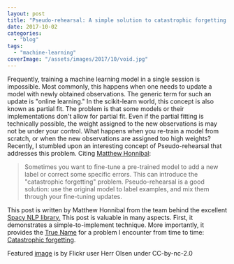 ```yaml
---
layout: post
title: "Pseudo-rehearsal: A simple solution to catastrophic forgetting for NLP"
date: 2017-10-02
categories: 
  - "blog"
tags: 
  - "machine-learning"
coverImage: "/assets/images/2017/10/void.jpg"
---
```


Frequently, training a machine learning model in a single session is impossible. Most commonly, this happens when one needs to update a model with newly obtained observations. The generic term for such an update is "online learning." In the scikit-learn world, this concept is also known as partial fit.  The problem is that some models or their implementations don't allow for partial fit. Even if the partial fitting is technically possible, the weight assigned to the new observations is may not be under your control. What happens when you re-train a model from scratch, or when the new observations are assigned too high weights? Recently, I stumbled upon an interesting concept of Pseudo-rehearsal that addresses this problem. Citing [Matthew Honnibal](https://explosion.ai/blog/pseudo-rehearsal-catastrophic-forgettinghttps://explosion.ai/blog/pseudo-rehearsal-catastrophic-forgetting):

> Sometimes you want to fine-tune a pre-trained model to add a new label or correct some specific errors. This can introduce the "catastrophic forgetting" problem. Pseudo-rehearsal is a good solution: use the original model to label examples, and mix them through your fine-tuning updates.

This post is written by Matthew Honnibal from the team behind the excellent [Spacy NLP library.](https://spacy.io/) This post is valuable in many aspects. First, it demonstrates a simple-to-implement technique. More importantly, it provides the [True Name](https://en.wikipedia.org/wiki/True_name) for a problem I encounter from time to time: [Catastrophic forgetting](https://scholar.google.co.il/scholar?hl=en&q=catastrophic+forgetting&btnG=&as_sdt=1%2C5&as_sdtp=).

 

Featured [image](https://www.flickr.com/photos/herrolsen/5388521148/in/photolist-9dazB3-saPn4G-dm3Cvs-3N4e4d-7fmo8b-7fhxVV-7fhoPn-7fmpEy-7KRJAg-7fhoHZ-5YWLwy-dm3Awt-c8A9iN-7Wp5ej-c6GQfu-YashAr-xKTD9v-7fhySe-7fmqTw-3kdDn-4pj8fj-7fmrmW-dm3DDb-dm3DZh-4FXUjB-7fhwai-6gR4Jn-7fmsr9-7fmqZ7-C9BDrT-cRgK2-j61DKu-mRDqJp-2PhywT-7fmrGh-7fhyjM-jT9Npx-7pUCQT-pZDiG-7fhypp-7fmruJ-adkwq1-jmGDVa-6BsxLw-dcGQza-6VDu3i-7fhyEe-ebNqo1-pZDmc-bUvX2o) is by Flickr user Herr Olsen under CC-by-nc-2.0
